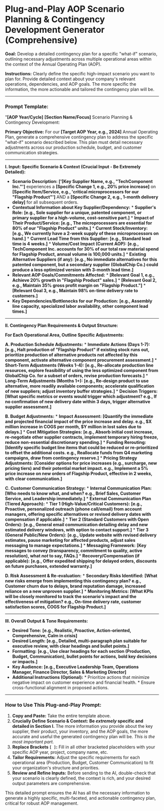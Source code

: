 # Plug-and-Play AOP Scenario Planning & Contingency Development Generator (Comprehensive)

**Goal:** Develop a detailed contingency plan for a specific "what-if" scenario, outlining necessary adjustments across multiple operational areas within the context of the Annual Operating Plan (AOP).

**Instructions:** Clearly define the specific high-impact scenario you want to plan for. Provide detailed context about your company's relevant operations, dependencies, and AOP goals. The more specific the information, the more actionable and tailored the contingency plan will be.

---

### Prompt Template:

"**[AOP Year/Cycle]** **[Section Name/Focus]** Scenario Planning & Contingency Development:

**Primary Objective:** For our **[Target AOP Year, e.g., 2024]** Annual Operating Plan, generate a comprehensive contingency plan to address the specific "what-if" scenario described below. This plan must detail necessary adjustments across our production schedule, budget, and customer communication strategies.

---

**I. Input: Specific Scenario & Context (Crucial Input - Be Extremely Detailed):**

   *   **Scenario Description:** **['[Key Supplier Name, e.g., "TechComponent Inc."']** experiences a **[Specific Change 1, e.g., 20% price increase]** on **[Specific Item/Service, e.g., 'critical microprocessors for our "Flagship Product"']** AND a **[Specific Change 2, e.g., 1-month delivery delay]** for all subsequent orders.
   *   **Contextual Information about Key Supplier/Dependency:**
      *   **Supplier's Role:** **[e.g., Sole supplier for a unique, patented component, or primary supplier for a high-volume, cost-sensitive part.]**
      *   **Impact of Their Product/Service:** **[e.g., The microprocessors are essential for 80% of our "Flagship Product" units.]**
      *   **Current Stock/Inventory:** **[e.g., We currently have a 2-week supply of these microprocessors on hand.]**
      *   **Current Lead Time from this Supplier:** **[e.g., Standard lead time is 4 weeks.]**
      *   **Volume/Cost Impact (Current AOP):** **[e.g., TechComponent Inc. accounts for 30% of our total raw material spend for Flagship Product, annual volume is 100,000 units.]**
      *   **Existing Alternative Suppliers (if any):** **[e.g., No immediate alternatives for this patented component, but a secondary supplier (GlobalChip Co.) could produce a less optimized version with 3-month lead time.]**
   *   **Relevant AOP Goals/Commitments Affected:**
      *   **[Relevant Goal 1, e.g., Achieve 20% growth in "Flagship Product" sales.]**
      *   **[Relevant Goal 2, e.g., Maintain 35% gross profit margin on "Flagship Product."]**
      *   **[Relevant Goal 3, e.g., Maintain 98% on-time delivery rate to customers.]**
   *   **Key Dependencies/Bottlenecks for our Production:** **[e.g., Assembly line capacity, specialized labor availability, other component lead times.]**

---

**II. Contingency Plan Requirements & Output Structure:**

   **For Each Operational Area, Outline Specific Adjustments:**

   **A. Production Schedule Adjustments:**
      *   **Immediate Actions (Days 1-7):** **[e.g., Halt production of "Flagship Product" if existing stock runs out, prioritize production of alternative products not affected by this component, activate alternative component procurement assessment.]**
      *   **Short-Term Adjustments (Weeks 1-4):** **[e.g., Re-allocate production line resources, explore feasibility of using the less optimized component from GlobalChip Co. for a subset of orders, revise production forecasts.]**
      *   **Long-Term Adjustments (Months 1+):** **[e.g., Re-design product to use alternative, more readily available components; accelerate qualification of new suppliers; adjust inventory buffer strategies.]**
      *   **Decision Triggers:** **[What specific metrics or events would trigger which adjustment? e.g., If no confirmation of new delivery date within 3 days, trigger alternative supplier assessment.]**

   **B. Budget Adjustments:**
      *   **Impact Assessment:** **[Quantify the immediate and projected financial impact of the price increase and delay. e.g., $X million increase in COGS per month, $Y million in lost sales due to delays.]**
      *   **Cost Mitigation Strategies:** **[e.g., Absorb initial cost increase, re-negotiate other supplier contracts, implement temporary hiring freeze, reduce non-essential discretionary spending.]**
      *   **Funding Rerouting:** **[Identify specific budget line items that could be reduced or re-prioritized to offset the additional costs. e.g., Reallocate funds from Q4 marketing campaigns, draw from contingency reserve.]**
      *   **Pricing Strategy Adjustments:** **[Consider options for price increases (e.g., surcharge, new pricing tiers) and their potential market impact. e.g., Implement a 5% price increase on new orders of Flagship Product, effective in 2 weeks, with clear communication.]**

   **C. Customer Communication Strategy:**
      *   **Internal Communication Plan:** **[Who needs to know what, and when? e.g., Brief Sales, Customer Service, and Leadership immediately.]**
      *   **External Communication Plan (Tiered Approach):**
         *   **Tier 1 (High-Value/Critical Customers):** **[e.g., Proactive, personalized outreach (phone call/email) from account managers, offering specific alternatives or revised delivery dates with compensation if applicable.]**
         *   **Tier 2 (Standard Customers with Open Orders):** **[e.g., General email communication detailing delay and new estimated delivery windows, with option to contact support.]**
         *   **Tier 3 (General Public/New Orders):** **[e.g., Update website with revised delivery estimates, pause marketing for affected products, adjust sales messaging to manage expectations.]**
      *   **Messaging Framework:** **[Key messages to convey (transparency, commitment to quality, active resolution), what *not* to say, FAQs.]**
      *   **Recovery/Compensation (if applicable):** **[e.g., Offer expedited shipping for delayed orders, discounts on future purchases, extended warranty.]**

   **D. Risk Assessment & Re-evaluation:**
      *   **Secondary Risks Identified:** **[What new risks emerge from implementing this contingency plan? e.g., Customer churn due to delays, brand reputation damage, increased reliance on a new unproven supplier.]**
      *   **Monitoring Metrics:** **[What KPIs will be closely monitored to track the scenario's impact and the effectiveness of mitigation? e.g., On-time delivery rate, customer satisfaction scores, COGS for Flagship Product.]**

---

**III. Overall Output & Tone Requirements:**
   *   **Desired Tone:** **[e.g., Realistic, Proactive, Action-oriented, Comprehensive, Calm in crisis]**
   *   **Desired Length:** **[e.g., Detailed, multi-paragraph plan suitable for executive review, with clear headings and bullet points.]**
   *   **Formatting:** **[e.g., Use clear headings for each section (Production, Budget, Communication), bullet points for actions, bold key decisions or impacts.]**
   *   **Key Audience:** **[e.g., Executive Leadership Team, Operations Manager, Finance Director, Sales & Marketing Director]**
   *   **Additional Instructions (Optional):**
      *   Prioritize actions that minimize negative impact on customer experience and financial health.
      *   Ensure cross-functional alignment in proposed actions.

---

### How to Use This Plug-and-Play Prompt:

1.  **Copy and Paste:** Take the entire template above.
2.  **Crucially Define Scenario & Context:** **Be *extremely* specific and detailed in Section I.** The more information you provide about the key supplier, their product, your inventory, and the AOP goals, the more accurate and useful the generated contingency plan will be. *This is the most important part.*
3.  **Replace Brackets `[ ]`:** Fill in all other bracketed placeholders with your specific AOP year, project, company name, etc.
4.  **Tailor Requirements:** Adjust the specific requirements for each operational area (Production, Budget, Customer Communication) to fit your organization's structure and priorities.
5.  **Review and Refine Inputs:** Before sending to the AI, double-check that your scenario is clearly defined, the context is rich, and your desired output parameters are comprehensive.

This detailed prompt ensures the AI has all the necessary information to generate a highly specific, multi-faceted, and actionable contingency plan, critical for robust AOP management.
